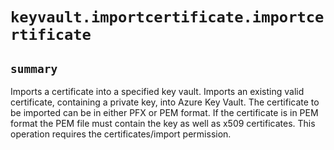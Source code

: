 # `keyvault.importcertificate.importcertificate`

## `summary`
Imports a certificate into a specified key vault. Imports an existing valid certificate, containing a private key, into Azure Key Vault. The certificate to be imported can be in either PFX or PEM format. If the certificate is in PEM format the PEM file must contain the key as well as x509 certificates. This operation requires the certificates/import permission.


